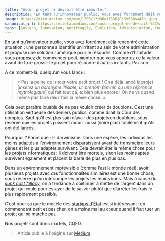 ```yaml
---
title: "Aucun projet ne devrait être immortel"
description: "En tant qu'innovateur public, vous avez forcément déjà rencontré cette situation : une personne a identifié un irritant au sein de votre"
image: https://miro.medium.com/max/1200/1*NQOwtP8OKjCjSV6S0yo43g.jpeg
canonical_url: https://seiteta.medium.com/aucun-projet-ne-devrait-%C3%AAtre-immortel-344777adb83e
tags: [Govtech, Innovation, Antifragile, Évolution, Administration, Coûts irrécupérables]
---
```


En tant qu’innovateur public, vous avez forcément déjà rencontré cette situation : une personne a identifié un irritant au sein de votre administration et propose une solution numérique pour le résoudre. Comme d’habitude, vous proposez de commencer petit, montrer que vous apportez de la valeur avant de faire grossir le projet pour résoudre d’autres irritants. Pas con.

À ce moment-là, quelqu’un vous lance :

> « Pas la peine de lancer votre petit projet ! On a déjà lancé le projet [*insérez un acronyme illisible, un prénom féminin ou une référence mythologique*] qui fait tout ça, et bien plus encore ! On ne va quand même pas faire deux fois la même chose. »

Cela peut paraître louable de ne pas vouloir créer de doublons. C’est une utilisation vertueuse des deniers publics, comme dirait la Cour des comptes. Sauf qu’il est plus sain d’avoir des projets en doublons, sous réserve que les projets puissent mourir aussi (voire plus) facilement qu’ils ont été lancés.

Pourquoi ? Parce que : le darwinisme. Dans une espèce, les individus les moins adaptés à l’environnement disparaissent avant de transmettre leurs gènes et les plus adaptés survivent. Cela devrait être la même chose pour les projets informatiques : il doivent être mortels, sinon les moins aptes survivent également et placent la barre de plus en plus bas.

Dans un environnement imprévisible (comme l’est le monde réel), avoir plusieurs projets avec des fonctionnalités similaires est une bonne chose, sous réserve qu’on interrompe les projets les moins bons. Mais à cause du *[sunk cost fallacy](https://fr.wikipedia.org/wiki/Co%C3%BBt_irr%C3%A9cup%C3%A9rable)*, on a tendance à continuer à mettre de l’argent dans un projet qui coule pour essayer de le sauver plutôt que d’arrêter les frais le plus rapidement possible.

C’est pour ça que le modèle des [startups d’État](https://beta.gouv.fr/incubateurs/) est si intéressant : en commençant petit et pas cher, on a moins mal au coeur quand il faut tuer un projet qui ne marche pas.

Nos projets sont donc mortels, CQFD.

> Article publié à l'origine sur [Medium](https://seiteta.medium.com/aucun-projet-ne-devrait-%C3%AAtre-immortel-344777adb83e).
